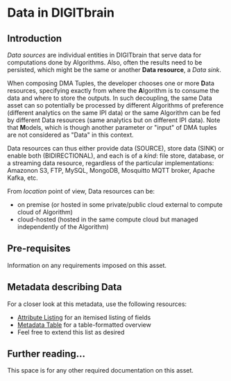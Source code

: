 # Data in DIGITbrain

## Introduction

*Data sources* are individual entities in DIGITbrain that serve data for computations done by Algorithms. 
Also, often the results need to be persisted, which might be the same or another **Data resource**, a *Data sink*.

When composing DMA Tuples, the developer chooses one or more **D**ata resources, specifying exactly from where the **A**lgorithm is to consume the data and
where to store the outputs. In such decoupling, the same Data asset can so potentially be processed by different Algorithms of preference (different analytics on the same IPI data) or the same Algorithm can be fed by different Data resources (same analytics but on different IPI data).
Note that **M**odels, which is though another parameter or "input" of DMA tuples are not considered as "Data" in this context.

Data resources can thus either provide data (SOURCE), store data (SINK) or enable both (BIDIRECTIONAL), and each is of a *kind*:
file store, database, or a streaming data resource, regardless of the particular implementations: Amazonon S3, FTP, MySQL, MongoDB, Mosquitto MQTT broker, Apache Kafka, etc. 

From *location* point of view, Data resources can be:

- on premise (or hosted in some private/public cloud external to compute cloud of Algorithm)
- cloud-hosted (hosted in the same compute cloud but managed independently of the Algorithm)


## Pre-requisites

Information on any requirements imposed on this asset.

## Metadata describing Data

For a closer look at this metadata, use the following resources:

- [Attribute Listing](attributes/data.md) for an itemised listing of fields
- [Metadata Table](tables/data.md) for a table-formatted overview
- Feel free to extend this list as desired

## Further reading...

This space is for any other required documentation on this asset.

